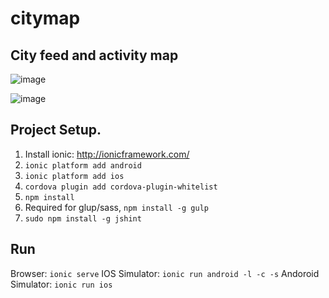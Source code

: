 # citymap

## City feed and activity map

![image](https://cloud.githubusercontent.com/assets/3291755/14301939/5ebd336c-fb61-11e5-9079-2a0a83abd109.png)

![image](https://cloud.githubusercontent.com/assets/3291755/14301979/af6faa2e-fb61-11e5-83ce-651910fe968e.png)

## Project Setup.

1. Install ionic: http://ionicframework.com/
2. `ionic platform add android`
3. `ionic platform add ios`
3. `cordova plugin add cordova-plugin-whitelist`
4. `npm install`
5. Required for glup/sass, `npm install -g gulp`
6. `sudo npm install -g jshint`


## Run
Browser:  `ionic serve` 
IOS Simulator: `ionic run android -l -c -s`
Andoroid Simulator: `ionic run ios`


